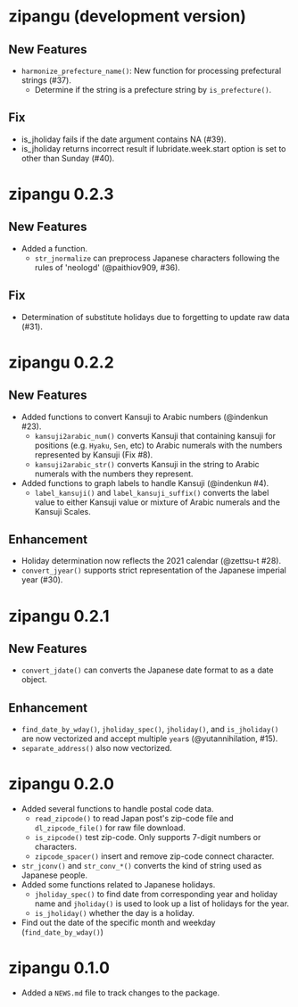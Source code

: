 # zipangu (development version)

## New Features

- `harmonize_prefecture_name()`: New function for processing prefectural strings (#37).
    - Determine if the string is a prefecture string by `is_prefecture()`. 
    
## Fix

- is_jholiday fails if the date argument contains NA (#39).
- is_jholiday returns incorrect result if lubridate.week.start option is set to other than Sunday (#40).


# zipangu 0.2.3

## New Features

* Added a function.
  * `str_jnormalize` can preprocess Japanese characters following the rules of 'neologd' (@paithiov909, #36).

## Fix

- Determination of substitute holidays due to forgetting to update raw data (#31).

# zipangu 0.2.2

## New Features

* Added functions to convert Kansuji to Arabic numbers (@indenkun #23).
    * `kansuji2arabic_num()` converts Kansuji that containing kansuji for positions (e.g. `Hyaku`, `Sen`, etc) to Arabic numerals with the numbers represented by Kansuji (Fix #8).
    * `kansuji2arabic_str()` converts Kansuji in the string to Arabic numerals with the numbers they represent.
* Added functions to graph labels to handle Kansuji (@indenkun #4).
    * `label_kansuji()` and `label_kansuji_suffix()` converts the label value to either Kansuji value or mixture of Arabic numerals and the Kansuji Scales.

## Enhancement

- Holiday determination now reflects the 2021 calendar (@zettsu-t #28).
- `convert_jyear()` supports strict representation of the Japanese imperial year (#30).

# zipangu 0.2.1

## New Features

* `convert_jdate()` can converts the Japanese date format to as a date object.

## Enhancement

* `find_date_by_wday()`, `jholiday_spec()`, `jholiday()`, and `is_jholiday()`
  are now vectorized and accept multiple `year`s (@yutannihilation, #15).
* `separate_address()` also now vectorized.

# zipangu 0.2.0

* Added several functions to handle postal code data.
    * `read_zipcode()` to read Japan post's zip-code file and `dl_zipcode_file()` for raw file download.
    * `is_zipcode()` test zip-code. Only supports 7-digit numbers or characters.
    * `zipcode_spacer()` insert and remove zip-code connect character.
* `str_jconv()` and `str_conv_*()` converts the kind of string used as Japanese people.
* Added some functions related to Japanese holidays.
    * `jholiday_spec()` to find date from corresponding year and holiday name and `jholiday()` is used to look up a list of holidays for the year.
    * `is_jholiday()` whether the day is a holiday.
* Find out the date of the specific month and weekday (`find_date_by_wday()`)

# zipangu 0.1.0

* Added a `NEWS.md` file to track changes to the package.
